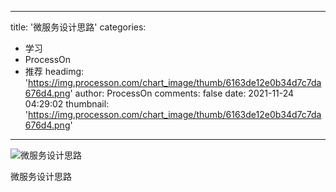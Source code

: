 
---
title: '微服务设计思路'
categories: 
 - 学习
 - ProcessOn
 - 推荐
headimg: 'https://img.processon.com/chart_image/thumb/6163de12e0b34d7c7da676d4.png'
author: ProcessOn
comments: false
date: 2021-11-24 04:29:02
thumbnail: 'https://img.processon.com/chart_image/thumb/6163de12e0b34d7c7da676d4.png'
---

<div>   
<img class="thumb" alt="微服务设计思路" src="https://img.processon.com/chart_image/thumb/6163de12e0b34d7c7da676d4.png" referrerpolicy="no-referrer">
<p>微服务设计思路</p>  
</div>
            